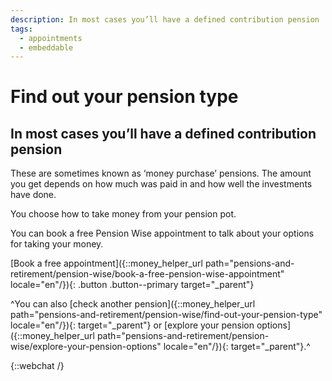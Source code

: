 ```yaml
---
description: In most cases you’ll have a defined contribution pension
tags:
  - appointments
  - embeddable
---
```


# Find out your pension type

## In most cases you’ll have a defined contribution pension

These are sometimes known as ‘money purchase’ pensions. The amount you get depends on how much was paid in and how well the investments have done.

You choose how to take money from your pension pot.

You can book a free Pension Wise appointment to talk about your options for taking your money.

[Book a free appointment]({::money_helper_url path="pensions-and-retirement/pension-wise/book-a-free-pension-wise-appointment" locale="en"/}){: .button .button--primary target="_parent"}

^You can also [check another pension]({::money_helper_url path="pensions-and-retirement/pension-wise/find-out-your-pension-type" locale="en"/}){: target="_parent"} or [explore your pension options]({::money_helper_url path="pensions-and-retirement/pension-wise/explore-your-pension-options" locale="en"/}){: target="_parent"}.^

{::webchat /}
